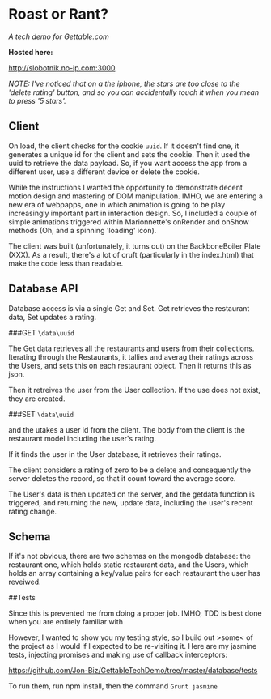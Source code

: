 
# Roast or Rant? 
*A tech demo for Gettable.com*

**Hosted here:**

http://slobotnik.no-ip.com:3000

*NOTE: I've noticed that on a the iphone, the stars are too close to the 'delete rating' button, and so you can accidentally touch it when you mean to press '5 stars'.*

## Client

On load, the client checks for the cookie `uuid`. If it doesn't find one, it generates a unique id for the client  and sets the cookie. Then it used the uuid to retrieve the data payload. So, if you want access the app from a different user, use a different device or delete the cookie.

While the instructions I wanted the opportunity to demonstrate decent motion design and mastering of DOM manipulation. IMHO, we are entering a new era of webpapps, one in which animation is going to be play increasingly important part in interaction design. So, I included a couple of simple animations triggered within Marionnette's onRender and onShow methods (Oh, and a spinning 'loading' icon).


The client was built (unfortunately, it turns out) on the BackboneBoiler Plate (XXX). As a result, there's a lot of cruft (particularly in the index.html) that make the code less than readable.

## Database API

Database access is via a single Get and Set. Get retrieves the restaurant data, Set updates a rating. 

###GET `\data\uuid`

The Get data retrieves all the restaurants and users from their collections. Iterating through the Restaurants, it tallies and averag their ratings across the Users, and sets this on each restaurant object. Then it returns this as json.

Then it retreives the user from the User collection. If the use does not exist, they are created. 

###SET `\data\uuid`

and the utakes a user id from the client. The body from the client is the restaurant model including the user's rating. 

If it finds the user in the User database, it retrieves their ratings. 
 
The client considers a rating of zero to be a delete and consequently the server deletes the record, so that it count toward the average score.

The User's data is then updated on the server, and the getdata function is triggered, and returning the new, update data, including the user's recent rating change. 

## Schema

If it's not obvious, there are two schemas on the mongodb database: the restaurant one, which holds static restaurant data, and the Users, which holds an array containing a key/value pairs for each restaurant the user has reveiwed.

##Tests

Since this is  prevented me from doing a proper job. IMHO, TDD is best done when you are entirely familiar with 

However, I wanted to show you my testing style, so I build out >some< of the project as I would if I expected to be re-visiting it. Here are my jasmine tests, injecting promises and making use of callback interceptors:

https://github.com/Jon-Biz/GettableTechDemo/tree/master/database/tests

To run them, run npm install, then the command `Grunt jasmine`